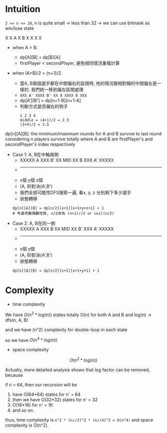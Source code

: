 # Intuition

`2 <= n <= 28`, n is quite small -> less than 32 -> we can use bitmask as win/lose state

X X A X B X X X X

- when A > B:
  - dp[A][B] = dp[B][A]
  - firstPlayer < secondPlayer, 避免相同情況重複計算

- when (A+B)/2 > (n+1)/2
  - 當A, B兩個選手都在中間偏右的區間時, 他的情況跟相對稱的中間偏左是一樣的. 我們統一移到偏左區間處理
  - `XXX A' XXXX B' XX A XXXX B XXX`
  - dp[A'][B'] = dp[n+1-B][n+1-A]
  - 判斷方式是否偏右的例子
    ```
    1 2 3 4
    middle = (4+1)/2 = 2.5
    (3+4)/2 = 3.5
    ```

dp[n][A][B]: the minimum/maximum rounds for A and B survive to last round considering n players survive totally where A and B are firstPlayer's and secondPlayer's index respectively

- Case 1: A, B在中軸兩側
  - XXXXX A XXX B' XX MID XX B XXX A' XXXXX
  - _____   ___    _________
  -  x個     y個        z個 
  - (A, B)對決(A',B')
  - 我們全部可能性DFS搜索一遍, 看x, y, z 分別剩下多少選手
  - 狀態轉移
  ```
  dp[n][A][B] = dp[n/2][x+1][x+1+y+z+1] + 1
  # 考慮奇數偶數性質, n/2改為 (n+1)//2 or ceil(n/2)
  ```
- Case 2: A, B在同一側
  - XXXXX A XXX B XX MID XX B' XXX A' XXXXX
  - _____   ___
  -  x個     y個
  - (A, B)對決(A',B')
  - 狀態轉移
  ```
  dp[n][A][B] = dp[n/2][x+1][x+1+y+1] + 1
  ```

# Complexity

- time complexity

We have $O(n^2*log(n))$ states totally
O(n) for both A and B and log(n) -> dfs(n, A, B)

and we have (n^2) complexity for double-loop in each state

so we have $O(n^4 * log(n))$

- space complexity

$$O(n^2*log(n))$$

Actually, more detailed analysis shows that log factor can be removed, because

if n = 64, then our recursion will be
1. have O(64*64) states for n' = 64
2. then we have O(32*32) states for n' = 32
3. O(16*16) for n' = 16
4. and so on.

thus, time complexity is `n^2 * (n//2)^2 * (n//4)^2 = O(n^4)`
and space complexity is O(n^2).